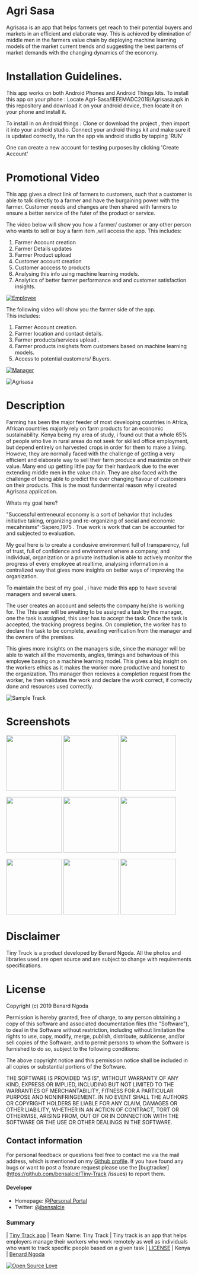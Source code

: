 
# Agri Sasa
Agrisasa is an app that  helps farmers  get reach to their potential buyers and markets in an efficient and elaborate way. This is achieved by elimination of middle men in the farmers value chain by deploying machine learning models of the market current trends and suggesting the best parterns of market demands with the changing dynamics of the economy.





# Installation Guidelines.
This app works on both Android Phones and Android Things kits.
To install this app on your phone :
Locate Agri-Sasa/IEEEMADC2019/Agrisasa.apk in this repository and download it on your android device, then locate it on your phone and install it.


To install in on Android things :
 Clone or download the project , then import it into your android studio. 
 Connect your android things kit and make sure it is updated correctly, the run the app via android studio by tapping 'RUN'
 
 One can create a new account for testing purposes by clicking 'Create Account'
 
 # Promotional Video
 This app gives a direct link of farmers to customers, such that a customer is able to talk directly to a farmer and have the burgaining power with the farmer. Customer needs and changes are then shared with farmers to ensure a better service of the futer of the product or service.
 
 The video below will show you how a farmer/ customer or any other person who wants to sell or buy a farm item ,will access the app.
 This includes:
  1. Farmer Account creation
  2. Farmer Details updates
  3. Farmer Product upload
  4. Customer account creation
  5. Customer acccess to products
  6. Analysing this info using machine learning models.
  7. Analytics of better farmer performance and and customer satisfaction insights.
  
 
 
  [![Employee](https://img.youtube.com/vi/VID/0.jpg)]( https://youtu.be/uOxihngWp88)
 
 The following video will show you the farmer side of the app.  
 This includes:
 1. Farmer Account creation.
 2. Farmer location and contact details.
 3. Farmer products/services upload .
 4. Farmer products insighsts from customers based on machine learning models.
 5. Access to potential customers/ Buyers.
 
 
 [![Manager](https://img.youtube.com/vi/VID/0.jpg)]( https://youtu.be/WYlQpCj5--Y)

 
 
 ![Agrisasa](/Screenshots/Screenshot_20191130-001904.png)


# Description
Farming has been the major feeder of most developing countries in Africa, African countries majorly rely on farm products for an economic sustainability. Kenya being my area of study, i found out that a whole 65% of people who live in rural areas do not seek for skilled office employment, but depend entirely on harvested crops in order for them to make a living. Howeve, they are normally faced with the challenge of getting a very efficient and elaborate way to sell their farm produce and maximize on their value. Many end up getting little pay for their hardwork due to the ever extending middle men in the value chain. They are also faced with the challenge of being able to predict the ever changing flavour of customers on their products. This is the most fundermental reason why i created Agrisasa application.


Whats my goal here? 

"Successful entreneural economy is a sort of behavior that includes initiative taking, organizing and re-organizing  of social and economic mecahnisms"-Sapero,1975 .  True work is work that can be accounted for and subjected to evaluation.

My goal here is to create a condusive environment full of transparency, full of trust, full of confidence and environment where a company, and individual, organization or a private institudion is able to actively monitor the progress of every employee at realtime, analysing information in a centralized way that gives more insights on better ways of improving the organization.

To maintain the best of my goal , i have made this app to have several managers and several users.

The user creates an account and selects the company he/she is working for. The This user will be awaiting to be assigned a task by the manager, one the task is assigned, this user has to accept the task. Once the task is accepted, the tracking progress begins.  On completion, the worker has to declare the task to be complete, awaiting verification from the manager and the owners of the premises.

This gives more insights on the managers side, since the manager will be able to watch all the movements, angles, timings and behavious of this employee basing on a machine learning model. This gives a big insight on the workers ethics as it makes the worker more productive and honest to the organization. Ths manager then recieves a completion request from the worker, he then validates the work and declare the work correct, if correctly done and resources used correctly.


 
  ![Sample Track](/Screenshots/Screenshot_20191130-002306.png)
  
  
  # Screenshots
  <p float="left">
  <img src="/Screenshots/Screenshot_20191130-001904.png" width="150" />
  <img src="/Screenshots/Screenshot_20191129-233852.png" width="150" /> 
  <img src="/Screenshots/Screenshot_20191130-002115.png" width="150" />
</p>
  
  
 <p float="left">
  <img src="/Screenshots/Screenshot_20191129-235822.png" width="150" />
  <img src="/Screenshots/Screenshot_20191130-002227.png" width="150" /> 
  <img src="/Screenshots/Screenshot_20191130-002306.png" width="150" />
</p>
  
<p float="left">
  <img src="/Screenshots/Screenshot_20191130-002413.png" width="150" />
  <img src="/Screenshots/Screenshot_20191129-233908.png" width="150" /> 
  <img src="/Screenshots/Screenshot_20191130-030941.png" width="150" />
</p>
  
  # Disclaimer
  Tiny Truck is a product developed by Benard Ngoda. All the photos and libraries used are open source and are subject to change with requirements specifications.
  
  
  # License

Copyright (c) 2019 Benard Ngoda

Permission is hereby granted, free of charge, to any person obtaining a copy
of this software and associated documentation files (the "Software"), to deal
in the Software without restriction, including without limitation the rights
to use, copy, modify, merge, publish, distribute, sublicense, and/or sell
copies of the Software, and to permit persons to whom the Software is
furnished to do so, subject to the following conditions:

The above copyright notice and this permission notice shall be included in all
copies or substantial portions of the Software.

THE SOFTWARE IS PROVIDED "AS IS", WITHOUT WARRANTY OF ANY KIND, EXPRESS OR
IMPLIED, INCLUDING BUT NOT LIMITED TO THE WARRANTIES OF MERCHANTABILITY,
FITNESS FOR A PARTICULAR PURPOSE AND NONINFRINGEMENT. IN NO EVENT SHALL THE
AUTHORS OR COPYRIGHT HOLDERS BE LIABLE FOR ANY CLAIM, DAMAGES OR OTHER
LIABILITY, WHETHER IN AN ACTION OF CONTRACT, TORT OR OTHERWISE, ARISING FROM,
OUT OF OR IN CONNECTION WITH THE SOFTWARE OR THE USE OR OTHER DEALINGS IN THE
SOFTWARE.



## Contact information
For personal feedback or questions feel free to contact me via the mail address, which is mentioned on my [Github profile](https://github.com/bensalcie). 
If you have found any bugs or want to post a feature request please use the [bugtracker](https://github.com/bensalcie/Tiny-Track
/issues) to report them.


#### Developer
* Homepage: [@Personal Portal](http://bensalcie.likesyou.org/)
* Twitter: [@ibensalcie](https://twitter.com/ibensalcie )

### Summary
| [Tiny Track app](https://github.com/bensalcie/Tiny-Track/blob/master/tiny_truck_apk/tiny_track.apk) | Team Name: Tiny Track | Tiny track is an app that  helps employers manage their workers who work remotely as well as individuals who want to track specific people based on a given task | [LICENSE](https://github.com/bensalcie/Tiny-Track/blob/master/LICENSE) | Kenya | [Benard Ngoda](https://github.com/bensalcie)  


[![Open Source Love](https://badges.frapsoft.com/os/v2/open-source-200x33.png?v=103)](https://github.com/ellerbrock/open-source-badge/)  
